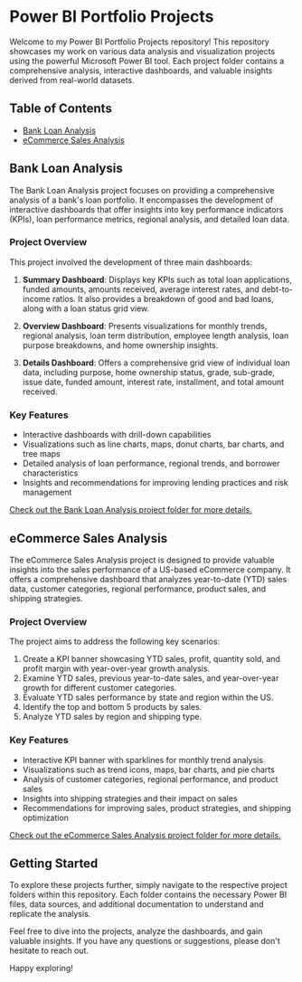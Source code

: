 # Power BI Portfolio Projects

Welcome to my Power BI Portfolio Projects repository! This repository showcases my work on various data analysis and visualization projects using the powerful Microsoft Power BI tool. Each project folder contains a comprehensive analysis, interactive dashboards, and valuable insights derived from real-world datasets.

## Table of Contents

- [Bank Loan Analysis](#bank-loan-analysis)
- [eCommerce Sales Analysis](#ecommerce-sales-analysis)

## Bank Loan Analysis

The Bank Loan Analysis project focuses on providing a comprehensive analysis of a bank's loan portfolio. It encompasses the development of interactive dashboards that offer insights into key performance indicators (KPIs), loan performance metrics, regional analysis, and detailed loan data.

### Project Overview

This project involved the development of three main dashboards:

1. **Summary Dashboard**: Displays key KPIs such as total loan applications, funded amounts, amounts received, average interest rates, and debt-to-income ratios. It also provides a breakdown of good and bad loans, along with a loan status grid view.

2. **Overview Dashboard**: Presents visualizations for monthly trends, regional analysis, loan term distribution, employee length analysis, loan purpose breakdowns, and home ownership insights.

3. **Details Dashboard**: Offers a comprehensive grid view of individual loan data, including purpose, home ownership status, grade, sub-grade, issue date, funded amount, interest rate, installment, and total amount received.

### Key Features

- Interactive dashboards with drill-down capabilities
- Visualizations such as line charts, maps, donut charts, bar charts, and tree maps
- Detailed analysis of loan performance, regional trends, and borrower characteristics
- Insights and recommendations for improving lending practices and risk management

[Check out the Bank Loan Analysis project folder for more details.](BankLoanAnalysis/)

## eCommerce Sales Analysis

The eCommerce Sales Analysis project is designed to provide valuable insights into the sales performance of a US-based eCommerce company. It offers a comprehensive dashboard that analyzes year-to-date (YTD) sales data, customer categories, regional performance, product sales, and shipping strategies.

### Project Overview

The project aims to address the following key scenarios:

1. Create a KPI banner showcasing YTD sales, profit, quantity sold, and profit margin with year-over-year growth analysis.
2. Examine YTD sales, previous year-to-date sales, and year-over-year growth for different customer categories.
3. Evaluate YTD sales performance by state and region within the US.
4. Identify the top and bottom 5 products by sales.
5. Analyze YTD sales by region and shipping type.

### Key Features

- Interactive KPI banner with sparklines for monthly trend analysis
- Visualizations such as trend icons, maps, bar charts, and pie charts
- Analysis of customer categories, regional performance, and product sales
- Insights into shipping strategies and their impact on sales
- Recommendations for improving sales, product strategies, and shipping optimization

[Check out the eCommerce Sales Analysis project folder for more details.](EcommerceAnalysis/)

## Getting Started

To explore these projects further, simply navigate to the respective project folders within this repository. Each folder contains the necessary Power BI files, data sources, and additional documentation to understand and replicate the analysis.

Feel free to dive into the projects, analyze the dashboards, and gain valuable insights. If you have any questions or suggestions, please don't hesitate to reach out.

Happy exploring!
